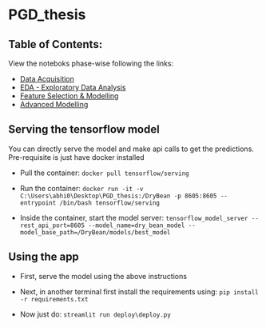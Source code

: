# PGD_thesis

## Table of Contents:

View the noteboks phase-wise following the links:

- [Data Acquisition](https://nbviewer.org/github/Abhiswain97/PGD_thesis/blob/master/Phase-1-Documentation-notebook.ipynb) 
- [EDA - Exploratory Data Analysis](https://nbviewer.org/github/Abhiswain97/PGD_thesis/blob/master/Phase-2-EDA-notebook.ipynb)
- [Feature Selection & Modelling](https://nbviewer.org/github/Abhiswain97/PGD_thesis/blob/master/Phase-3-Feature-Selection-and-Modelling%20.ipynb)
- [Advanced Modelling](https://nbviewer.org/github/Abhiswain97/PGD_thesis/blob/master/Phase-4-TF-NN.ipynb)


## Serving the tensorflow model

You can directly serve the model and make api calls to get the predictions. Pre-requisite is just have docker installed

- Pull the container: `docker pull tensorflow/serving`

- Run the container: `docker run -it -v C:\Users\abhi0\Desktop\PGD_thesis:/DryBean -p 8605:8605 --entrypoint /bin/bash tensorflow/serving`

- Inside the container, start the model server: `tensorflow_model_server --rest_api_port=8605 --model_name=dry_bean_model --model_base_path=/DryBean/models/best_model`

## Using the app 

- First, serve the model using the above instructions

- Next, in another terminal first install the requirements using: `pip install -r requirements.txt`

- Now just do: `streamlit run deploy\deploy.py`
